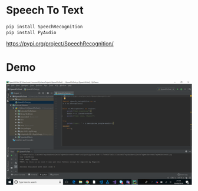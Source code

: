# Speech To Text

```
pip install SpeechRecognition
pip install PyAudio
```

https://pypi.org/project/SpeechRecognition/


# Demo

![Demo](https://github.com/caiomsouza/SpeechToText/blob/master/SpeechToText.PNG)


